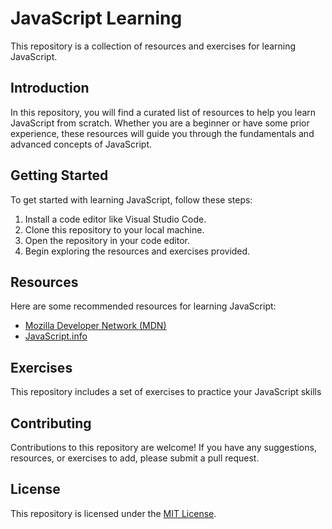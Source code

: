 
# JavaScript Learning

This repository is a collection of resources and exercises for learning JavaScript.

## Introduction

In this repository, you will find a curated list of resources to help you learn JavaScript from scratch. Whether you are a beginner or have some prior experience, these resources will guide you through the fundamentals and advanced concepts of JavaScript.

## Getting Started

To get started with learning JavaScript, follow these steps:

1. Install a code editor like Visual Studio Code.
2. Clone this repository to your local machine.
3. Open the repository in your code editor.
4. Begin exploring the resources and exercises provided.

## Resources

Here are some recommended resources for learning JavaScript:

- [Mozilla Developer Network (MDN)](https://developer.mozilla.org/en-US/docs/Web/JavaScript)
- [JavaScript.info](https://javascript.info/)

## Exercises

This repository includes a set of exercises to practice your JavaScript skills

## Contributing

Contributions to this repository are welcome! If you have any suggestions, resources, or exercises to add, please submit a pull request.

## License

This repository is licensed under the [MIT License](LICENSE).
